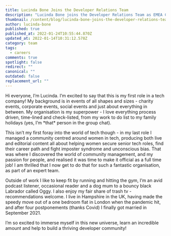 ```yaml
---
title: Lucinda Bone Joins the Developer Relations Team
description: "Lucinda Bone joins the Developer Relations Team as EMEA Community Manager "
thumbnail: /content/blog/lucinda-bone-joins-the-developer-relations-team/lucinda-bone.png
author: lucinda-bone
published: true
published_at: 2022-01-24T10:55:44.870Z
updated_at: 2022-01-14T10:31:12.578Z
category: team
tags:
  - careers
comments: true
spotlight: false
redirect: ""
canonical: ""
outdated: false
replacement_url: ""
---
```

Hi everyone, I’m Lucinda. I’m excited to say that this is my first role in a tech company! My background is in events of all shapes and sizes - charity events, corporate events, social events and just about everything in between. My organisation is my superpower - I love everything process driven, time-lined and check-listed, from my work to do list to my family holidays (yes, I’m \*that\* person in the group chat).

This isn’t my first foray into the world of tech though - in my last role I managed a community centred around women in tech, producing both live and editorial content all about helping women secure senior tech roles, find their career path and fight imposter syndrome and unconscious bias. That was where I discovered the world of community management, and my passion for people, and realised it was time to make it official as a full time job! I am thrilled that I now get to do that for such a fantastic organisation, as part of an expert team.

Outside of work I like to keep fit by running and hitting the gym, I’m an avid podcast listener, occasional reader and a dog mum to a bouncy black Labrador called Oggy. I also enjoy my fair share of trash tv - recommendations welcome. I live in Hampshire in the UK, having made the speedy move out of a one bedroom flat in London when the pandemic hit, and after four postponements (thanks Covid) I finally got married in September 2021. 

I’m so excited to immerse myself in this new universe, learn an incredible amount and help to build a thriving developer community!
